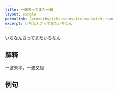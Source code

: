 ```yaml
---
title: 一難去ってまた一難
layout: single
permalink: /proverbs/ichi-na-nsatte-ma-taichi-nan
excerpt: いちなんさってまたいちなん
---
```


いちなんさってまたいちなん

## 解释

一波未平，一波又起

## 例句

